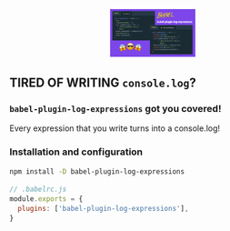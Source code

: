 
<p align="center">
  <a href="https://mui.com/" rel="noopener" target="_blank"><img width="150" src="/banner.jpg" alt="plugin banner"></a>
</p>

## TIRED OF WRITING `console.log`?
### `babel-plugin-log-expressions` got you covered!
Every expression that you write turns into a console.log!

### Installation and configuration
```bash
npm install -D babel-plugin-log-expressions
```
```js
// .babelrc.js
module.exports = {
  plugins: ['babel-plugin-log-expressions'],
}
```